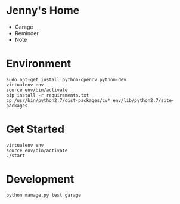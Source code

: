 # Jenny's Home
* Garage
* Reminder
* Note

# Environment
```
sudo apt-get install python-opencv python-dev
virtualenv env
source env/bin/activate
pip install -r requirements.txt
cp /usr/bin/python2.7/dist-packages/cv* env/lib/python2.7/site-packages
```
# Get Started
```
virtualenv env
source env/bin/activate
./start
```

# Development
```
python manage.py test garage
```
